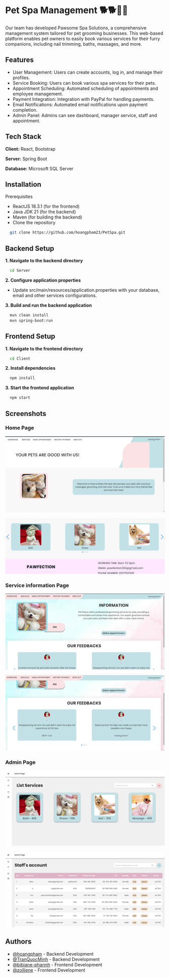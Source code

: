 
# Pet Spa Management 🐕🐕🐶🐶

Our team has developed Pawsome Spa Solutions, a comprehensive management system tailored for pet grooming businesses. This web-based platform enables pet owners to easily book various services for their furry companions, including nail trimming, baths, massages, and more.
## Features

- User Management: Users can create accounts, log in, and manage their profiles.
- Service Booking: Users can book various spa services for their pets.
- Appointment Scheduling: Automated scheduling of appointments and employee management.
- Payment Integration: Integration with PayPal for handling payments.
- Email Notifications: Automated email notifications upon payment completion.
- Admin Panel: Admins can see dashboard, manager service, staff and appointment.


## Tech Stack

**Client:** React, Bootstrap

**Server:** Spring Boot

**Database:** Microsoft SQL Server


## Installation
Prerequisites
- ReactJS 18.3.1 (for the frontend)
- Java JDK 21 (for the backend)
- Maven (for building the backend)
- Clone the repository 
```bash
  git clone https://github.com/hoangpham23/PetSpa.git
```

## Backend Setup
**1. Navigate to the backend directory**
```bash
  cd Server
```

**2. Configure application properties**
- Update src/main/resources/application.properties with your database, email and other services configurations.

**3. Build and run the backend application**
        
```bash
  mvn clean install
  mvn spring-boot:run
```


## Frontend Setup
**1. Navigate to the frontend directory**
```bash
  cd Client
```
**2. Install dependencies**
```bash
  npm install
```
**3. Start the frontend application**
```bash
  npm start
```      

## Screenshots

### Home Page
![Home Page](https://github.com/hoangpham23/testing-readme/blob/main/screenshoots/home1.png?raw=true)


![Home Page](https://github.com/hoangpham23/testing-readme/blob/main/screenshoots/home3.png?raw=true)


### Service information Page
![Service](https://github.com/hoangpham23/testing-readme/blob/main/screenshoots/service-information.png?raw=true)


![feedback](https://github.com/hoangpham23/testing-readme/blob/main/screenshoots/feedback.png?raw=true)


### Admin Page

![Manage Service](https://github.com/hoangpham23/testing-readme/blob/main/screenshoots/manage-service.png?raw=true)

![Manage Service](https://github.com/hoangpham23/testing-readme/blob/main/screenshoots/manage-staff.png?raw=true)





## Authors

- [@hoangpham](https://github.com/hoangpham23) - Backend Development
- [@TranQuocMinh](https://github.com/Tran-Quoc-Minh) - Backend Development
- [@bibiane-phannh](https://github.com/bibiane-phannh) - Frontend Development
- [@zolliene](https://github.com/zolliene) - Frontend Development

